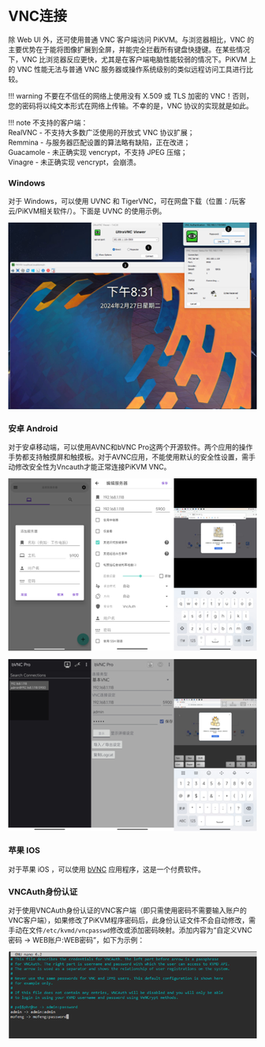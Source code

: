 # VNC连接

除 Web UI 外，还可使用普通 VNC 客户端访问 PiKVM。与浏览器相比，VNC 的主要优势在于能将图像扩展到全屏，并能完全拦截所有键盘快捷键。在某些情况下，VNC 比浏览器反应更快，尤其是在客户端电脑性能较弱的情况下。PiKVM 上的 VNC 性能无法与普通 VNC 服务器或操作系统级别的类似远程访问工具进行比较。

!!! warning
    不要在不信任的网络上使用没有 X.509 或 TLS 加密的 VNC！否则，您的密码将以纯文本形式在网络上传输。不幸的是，VNC 协议的实现就是如此。

!!! note
    不支持的客户端：<br>RealVNC - 不支持大多数广泛使用的开放式 VNC 协议扩展；<br>Remmina - 与服务器匹配设置的算法略有缺陷，正在改进；<br>Guacamole - 未正确实现 vencrypt，不支持 JPEG 压缩；<br>Vinagre - 未正确实现 vencrypt，会崩溃。

### Windows

对于 Windows，可以使用 UVNC 和 TigerVNC，可在网盘下载（位置：/玩客云/PiKVM相关软件/）。下面是 UVNC 的使用示例。

![img](./img/1717946873827-42.png)

### 安卓 Android

对于安卓移动端，可以使用AVNC和bVNC Pro这两个开源软件。两个应用的操作手势都支持触摸屏和触摸板。对于AVNC应用，不能使用默认的安全性设置，需手动修改安全性为Vncauth才能正常连接PiKVM VNC。

![img](./img/1717946871729-39.png)

![img](./img/1717946869599-36.png)

### 苹果 IOS

对于苹果 iOS ，可以使用 [bVNC](https://apps.apple.com/us/app/bvnc-pro/id1506461202) 应用程序，这是一个付费软件。

### VNCAuth身份认证

对于使用VNCAuth身份认证的VNC客户端（即只需使用密码不需要输入账户的VNC客户端），如果修改了PiKVM程序密码后，此身份认证文件不会自动修改，需手动在文件`/etc/kvmd/vncpasswd`修改或添加密码映射。添加内容为“自定义VNC密码 -> WEB账户:WEB密码”，如下为示例：

![img](./img/1717946094181-13.png)